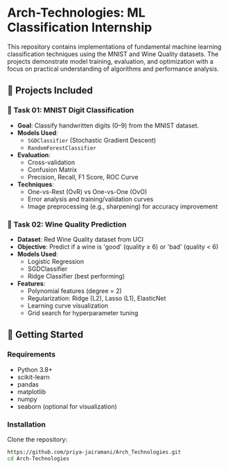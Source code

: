 # Arch-Technologies: ML Classification Internship

This repository contains implementations of fundamental machine learning classification techniques using the MNIST and Wine Quality datasets. The projects demonstrate model training, evaluation, and optimization with a focus on practical understanding of algorithms and performance analysis.

## 📌 Projects Included

### 🔢 Task 01: MNIST Digit Classification
- **Goal**: Classify handwritten digits (0–9) from the MNIST dataset.
- **Models Used**:
  - `SGDClassifier` (Stochastic Gradient Descent)
  - `RandomForestClassifier`
- **Evaluation**:
  - Cross-validation
  - Confusion Matrix
  - Precision, Recall, F1 Score, ROC Curve
- **Techniques**:
  - One-vs-Rest (OvR) vs One-vs-One (OvO)
  - Error analysis and training/validation curves
  - Image preprocessing (e.g., sharpening) for accuracy improvement

### 🍷 Task 02: Wine Quality Prediction
- **Dataset**: Red Wine Quality dataset from UCI
- **Objective**: Predict if a wine is 'good' (quality ≥ 6) or 'bad' (quality < 6)
- **Models Used**:
  - Logistic Regression
  - SGDClassifier
  - Ridge Classifier (best performing)
- **Features**:
  - Polynomial features (degree = 2)
  - Regularization: Ridge (L2), Lasso (L1), ElasticNet
  - Learning curve visualization
  - Grid search for hyperparameter tuning

## 🚀 Getting Started

### Requirements
- Python 3.8+
- scikit-learn
- pandas
- matplotlib
- numpy
- seaborn (optional for visualization)

### Installation
Clone the repository:
```bash
https://github.com/priya-jairamani/Arch_Technologies.git
cd Arch-Technologies
